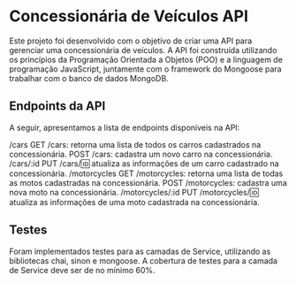 <h1>Concessionária de Veículos API </h1>
Este projeto foi desenvolvido com o objetivo de criar uma API para gerenciar uma concessionária de veículos. A API foi construída utilizando os princípios da Programação Orientada a Objetos (POO) e a linguagem de programação JavaScript, juntamente com o framework do Mongoose para trabalhar com o banco de dados MongoDB.

<h2>Endpoints da API</h2>
A seguir, apresentamos a lista de endpoints disponíveis na API:

/cars
GET /cars: retorna uma lista de todos os carros cadastrados na concessionária.
POST /cars: cadastra um novo carro na concessionária.
/cars/:id
PUT /cars/:id: atualiza as informações de um carro cadastrado na concessionária.
/motorcycles
GET /motorcycles: retorna uma lista de todas as motos cadastradas na concessionária.
POST /motorcycles: cadastra uma nova moto na concessionária.
/motorcycles/:id
PUT /motorcycles/:id: atualiza as informações de uma moto cadastrada na concessionária.

<h2>Testes</h2>
Foram implementados testes para as camadas de Service, utilizando as bibliotecas chai, sinon e mongoose. A cobertura de testes para a camada de Service deve ser de no mínimo 60%.
